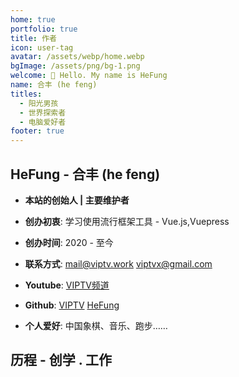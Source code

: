 ```yaml
---
home: true
portfolio: true
title: 作者
icon: user-tag
avatar: /assets/webp/home.webp
bgImage: /assets/png/bg-1.png
welcome: 👋 Hello. My name is HeFung
name: 合丰 (he feng)
titles:
  - 阳光男孩
  - 世界探索者
  - 电脑爱好者
footer: true  
---
```



## HeFung - 合丰 (he feng)

- **本站的创始人 | 主要维护者**

- **创办初衷**: 学习使用流行框架工具 - Vue.js,Vuepress

- **创办时间**: 2020 - 至今

- **联系方式**:  <mail@viptv.work> <viptvx@gmail.com>

- **Youtube**: [VIPTV频道](https://t.me/viptv_work) 

- **Github**: [VIPTV](https://github.com/viptv-work) [HeFung](https://github.com/hefung) 

- **个人爱好**: 中国象棋、音乐、跑步……

## 历程 - 创学 . 工作

<Experiences :items />


<script setup lang="ts">
const items = [
  {
    type: "study",
    place: "陕西 . 西安",
    title: "VIPTV - 工作室",
    
    time: "2021 年 10 月 - 2024 年 9 月",
    content: "了解接触vue,Vuepress架构工具，IPTV,Sources,v2ray...",
  },
  {
    type: "study",
    place: "北京 . 中国",
    time: "2021 年 8 月 - 2021 年 10 月",
    title: "VuePress -探寻学习",
    content: "学习流行前端框架Vuepress",
  },
  {
    type: "study",
    place: "北京 . 中国",
    time: "2020 年 10 月 - 2021 年 8 月",
    title: "Vue.js -探寻学习",
    content: "学习流行前端框架Vue.js",
  },
  {
    type: 'work',
    place: "内蒙 . 中国",
    time: "2021 年 3 月 - 2023 年 11 月",
    title: "矿山机电 -探寻大自然",
    content: "我本后山人，偶来城里过，上山容易，下山难。",
  },
  {
    type: 'work',
    place: "西安 . 中国",
    time: "2023 年 11 月 - 2024 年 9 月",
    title: "厂房扩建 - 放假",
    content: "自由职业者，初始日结工资，时间长了就到了月底发放",
  },
  {
    type: 'work',
    place: "内蒙 . 中国",
    time: "2024 年 10 月 - 至今",
    title: "收假回归",
    content: "回归矿山的愚公，几十如一日，生活的沉垫，坚强的活着",
  },
];
</script>
